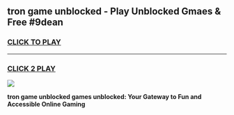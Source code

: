 
## tron game unblocked - Play Unblocked Gmaes & Free #9dean
<h3>
<a href="https://news.freeplayer.one?title=tron_game_unblocked&ref=03M">CLICK TO PLAY</a></h3>
<hr>

<h3>
<a href="https://news.freeplayer.one?title=tron_game_unblocked&ref=03M">CLICK 2 PLAY</a>
  
</h3>

<a href="https://news.freeplayer.one?title=tron_game_unblocked&ref=03M"><img src="https://clearcache.store/games.png"></a>


**tron game unblocked games unblocked: Your Gateway to Fun and Accessible Online Gaming**
